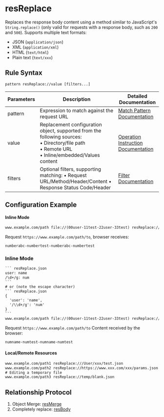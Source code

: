 # resReplace
Replaces the response body content using a method similar to JavaScript's `String.replace()` (only valid for requests with a response body, such as `200` and `500`). Supports multiple text formats:
- JSON (`application/json`)
- XML (`application/xml`)
- HTML (`text/html`)
- Plain text (`text/xxx`)

## Rule Syntax
``` txt
pattern resReplace://value [filters...]
```

| Parameters | Description | Detailed Documentation |
| ------- | ------------------------------------------------------------ | ------------------------- |
| pattern | Expression to match against the request URL | [Match Pattern Documentation](./pattern) |
| value | Replacement configuration object, supported from the following sources: <br/>• Directory/file path<br/>• Remote URL<br/>• Inline/embedded/Values content | [Operation Instruction Documentation](./operation) |
| filters | Optional filters, supporting matching: • Request URL/Method/Header/Content • Response Status Code/Header | [Filter Documentation](./filters) |

## Configuration Example

#### Inline Mode
```` txt
www.example.com/path file://(00user-11test-22user-33test) resReplace://user=abc&/\d+/g=number
````
Request `https://www.example.com/path/to`, browser receives:
``` txt
numberabc-numbertest-numberabc-numbertest
```

### Inline Mode
```` txt
``` resReplace.json
user: name
/\d+/g: num
```
# or (note the escape character)
``` resReplace.json
{
  'user': 'name',
  '/\\d+/g': 'num'
}
```
www.example.com/path file://(00user-11test-22user-33test) resReplace://{resReplace.json}
````
Request `https://www.example.com/path/to` Content received by the browser:
``` txt
numname-numtest-numname-numtest
```

#### Local/Remote Resources

```` txt
www.example.com/path1 resReplace:///User/xxx/test.json
www.example.com/path2 resReplace://https://www.xxx.com/xxx/params.json
# Editing a temporary file
www.example.com/path3 resReplace://temp/blank.json
````

## Relationship Protocol
1. Object Merge: [resMerge](./resMerge)
2. Completely replace: [resBody](./resBody)
